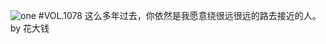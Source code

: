 ![one](http://image.wufazhuce.com/Fg8iMAXFY62ykO8Iiz8FklUtV_Gc)
#VOL.1078
这么多年过去，你依然是我愿意绕很远很远的路去接近的人。 by 花大钱